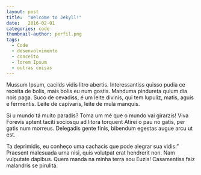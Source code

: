 ```yaml
---
layout: post
title:  "Welcome to Jekyll!"
date:   2016-02-01
categories: code
thumbnail-author: perfil.png
tags:
  - Code
  - desenvolvimento
  - conceito
  - lorem Ipsum
  - outras coisas
---
```


Mussum Ipsum, cacilds vidis litro abertis. Interessantiss quisso pudia ce receita de bolis, mais bolis eu num gostis. Manduma pindureta quium dia nois paga. Suco de cevadiss, é um leite divinis, qui tem lupuliz, matis, aguis e fermentis. Leite de capivaris, leite de mula manquis.

Si u mundo tá muito paradis? Toma um mé que o mundo vai girarzis! Viva Forevis aptent taciti sociosqu ad litora torquent Atirei o pau no gatis, per gatis num morreus. Delegadis gente finis, bibendum egestas augue arcu ut est.
<!-- leia-mais -->
Ta deprimidis, eu conheço uma cachacis que pode alegrar sua vidis.” Praesent malesuada urna nisi, quis volutpat erat hendrerit non. Nam vulputate dapibus. Quem manda na minha terra sou Euzis! Casamentiss faiz malandris se pirulitá.
